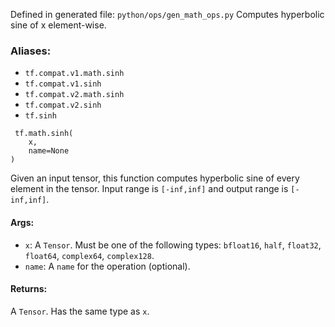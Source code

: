 Defined in generated file: `python/ops/gen_math_ops.py`
Computes hyperbolic sine of x element-wise.
### Aliases:
- `tf.compat.v1.math.sinh`
- `tf.compat.v1.sinh`
- `tf.compat.v2.math.sinh`
- `tf.compat.v2.sinh`
- `tf.sinh`

```
 tf.math.sinh(
    x,
    name=None
)
```
Given an input tensor, this function computes hyperbolic sine of every element in the tensor. Input range is `[-inf,inf]` and output range is `[-inf,inf]`.
#### Args:
- `x`: A `Tensor`. Must be one of the following types: `bfloat16`, `half`, `float32`, `float64`, `complex64`, `complex128`.
- `name`: A `name` for the operation (optional).
#### Returns:
A `Tensor`. Has the same type as `x`.
